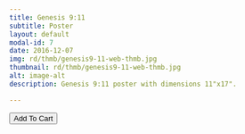 ```yaml
---
title: Genesis 9:11
subtitle: Poster
layout: default
modal-id: 7
date: 2016-12-07
img: rd/thmb/genesis9-11-web-thmb.jpg
thumbnail: rd/thmb/genesis9-11-web-thmb.jpg
alt: image-alt
description: Genesis 9:11 poster with dimensions 11"x17".

---
```



<button
    type="button"
    class="snipcart-add-item btn btn-default"
    data-dismiss="modal"
    data-item-id="7"
    data-item-name="Genesis 9:11"
    data-item-price="30.00"
    data-item-url="/"
    data-item-image="/img/rd/sthmb/genesis9-11-web-sthmb.jpg"
    data-item-description="Poster Print">
        Add To Cart
</button>

